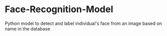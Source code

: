 # Face-Recognition-Model
Python model to detect and label individual's face from an image based on name in the database
